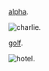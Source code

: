 
[alpha](http://bravo.com).

![charlie](http://delta.com/echo.png "foxtrott").

[golf]().

![hotel]().
